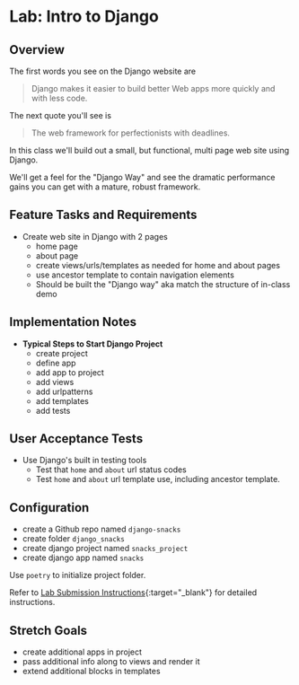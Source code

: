 # Lab: Intro to Django

## Overview

The first words you see on the Django website are

> Django makes it easier to build better Web apps more quickly and with less code.

The next quote you'll see is

> The web framework for perfectionists with deadlines.

In this class we'll build out a small, but functional, multi page web site using Django.

We'll get a feel for the "Django Way" and see the dramatic performance gains you can get with a mature, robust framework.

## Feature Tasks and Requirements

- Create web site in Django with 2 pages
  - home page
  - about page
  - create views/urls/templates as needed for home and about pages
  - use ancestor template to contain navigation elements
  - Should be built the "Django way" aka match the structure of in-class demo

## Implementation Notes

- **Typical Steps to Start Django Project**
  - create project
  - define app
  - add app to project
  - add views
  - add urlpatterns
  - add templates
  - add tests

## User Acceptance Tests

- Use Django's built in testing tools
  - Test that `home` and `about` url status codes
  - Test `home` and `about` url template use, including ancestor template.

## Configuration

- create a Github repo named `django-snacks`
- create folder `django_snacks`
- create django project named `snacks_project`
- create django app named `snacks`

Use `poetry` to initialize project folder.


Refer to [Lab Submission Instructions](../../../reference/submission-instructions/labs/){:target="_blank"} for detailed instructions.


## Stretch Goals

- create additional apps in project
- pass additional info along to views and render it
- extend additional blocks in templates
